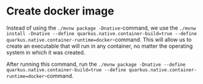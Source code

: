 # Create docker image

Instead of using the `./mvnw package -Dnative`-command, we use the `./mvnw install -Dnative --define quarkus.native.container-build=true --define quarkus.native.container-runtime=docker`-command. This will allow us to create an executable that will run in any container, no matter the operating system in which it was created.

After running this command, run the `./mvnw package -Dnative --define quarkus.native.container-build=true --define quarkus.native.container-runtime=docker`-command.
